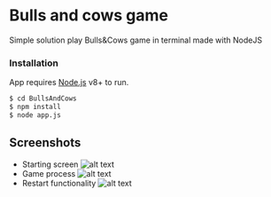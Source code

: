 # Bulls and cows game

Simple solution play Bulls&Cows game in terminal made with NodeJS

### Installation

App requires [Node.js](https://nodejs.org/) v8+ to run.

```sh
$ cd BullsAndCows
$ npm install 
$ node app.js
```

## Screenshots

* Starting screen
  ![alt text](https://lh3.googleusercontent.com/PVLjGQah5Xs3abwkpqeT7lz-IedxQ30sIV5m63wcuFRffSWZVIb_dZ1nPsDPMxULMX7tdOa4sT6z_vTsr-A8pRNRp18zioM18h7Lw1oaFLzICmwj1RjY80egqUT8a93gBeWElRDeC8d-Yv_sMO7uvSg0ILtVJk43rAGihr-GbouYtCaJxObjWX0Mcjp_8f9CM9r0DAbytVxwaU5tNn9aCBBd0CALRsFXbEmeVlCajxsf6Rhki2zidK_uQdWYXZ8NGq9u0r1NKLu87WOa9ZBfc2ZMguhHap2vzmeN_61IxBNQSoIRsa6ZXx91dsU4byHBzgyAA4h5V6PCFm_trkMmJp5_q8zqhpnGfD-OUy1HRsjdmUnAm2clENHiHPjfi2AztxRB51uPzSj4-gvsfUbhynFxR92p3RK5q2hqzse3HeNpRmSpN3zmoW5gTVFTHoXOuvgWyOSFkRvTuVMs_VRL8M5pd_yErU1ndGOff_xmFxjp0MUdLczPvwxc-Jxz6WZoQQ0oFAVcOJ9RoUgerfZ7xU-M1exI874yjHA74novep_aBQJjBHayTqyq3JQjxy-JQXSa3Gz5O_6DHtkKH_W942kdQtkHA2eiRUX2hU4lrAglZ6h8Ly8ATWmHbp6VdhK4S5tCUxXrkbMUE8V-qYZJoZhHYjJQ7P4H=w667-h715-no)
* Game process
  ![alt text](https://files.slack.com/files-pri/T5WCY43RA-F9EQSB23A/7.png)
* Restart functionality
  ![alt text](https://files.slack.com/files-pri/T5WCY43RA-F9FBP7DA7/8.png)





